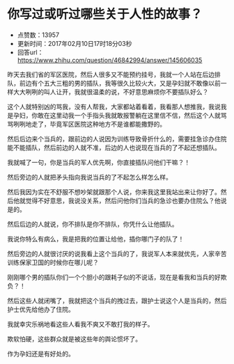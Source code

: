 # 你写过或听过哪些关于人性的故事？
- 点赞数：13957
- 更新时间：2017年02月10日17时18分03秒
- 回答url：https://www.zhihu.com/question/46842994/answer/145606035
<body>
 <p data-pid="vIuo8cj-">昨天去我们省的军区医院，然后人很多又不能预约挂号，我就一个人站在后边排队，前边有个五大三粗的男的插队，我等很久比较火大，又是孕妇就不敢像以前一样大大咧咧的叫人让开，我就很温柔的说，不好意思麻烦你不要插队好么？</p>
 <p data-pid="aqp8o3dE">这个人就特别凶的骂我，没有人帮我，大家都站着看着，我看那人想推我，我说我是孕妇，你敢在这里动我一个手指头我就敢报警躺在这里信不信，然后这个人就骂骂咧咧地走了，毕竟军区医院这种地方不是谁都能撒野的。</p>
 <p data-pid="sIfmVVfC">然后后边来个当兵的，跟前边的人说因为训练导致骨折什么的，需要挂急诊办住院能不能插队，然后前边的人就不准，后边的人也说现在当兵的了不起还想插队。</p>
 <p data-pid="flT9lrLH">我就喊了一句，你是当兵的军人优先啊，你直接插队问他们干嘛？！</p>
 <p data-pid="ytgTvd2B">然后旁边的人就把矛头指向我说当兵的了不起怎么样怎么样。</p>
 <p data-pid="i1Nfckw_">然后我因为实在不舒服不想吵架就跟那个人说，你来我这里我站出来让你好了。然后他就觉得不好意思，我说没关系，然后问他你们当兵的急诊也要办住院么？他说是的。</p>
 <p data-pid="Uc8fMfvl">然后后边的人就说，你不排队是你不排队，你凭什么让他插队。</p>
 <p data-pid="ZEhrk9RK">我说你特么有病么，我是把我的位置让给他，插你哪门子的队了！</p>
 <p data-pid="DWYTGWT8">然后旁边的人就很讨厌的说我看上这个当兵的了，我说军人本来就优先，人家辛苦训练保家卫国的时候你在哪儿呢？</p>
 <p data-pid="XU02KAGI">刚刚哪个男的插队你们一个个胆小的跟耗子似的不说话，现在是看我和当兵的好欺负？！</p>
 <p data-pid="dEk_G8K2">然后这些人就闭嘴了，我就把这个当兵的拽过去，跟护士说这个人是当兵的，然后护士优先给他办了住院。</p>
 <p data-pid="qqw2-veV">我就幸灾乐祸地看这些人看我不爽又不敢打我的样子。</p>
 <p data-pid="PsytdJrf">欺软怕硬，这些群众就是被这些年的舆论惯坏了。</p>
 <p data-pid="Pkn4tuih">作为孕妇还是有好处的。</p>
</body>